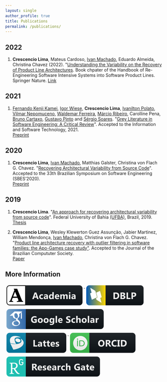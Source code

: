 ```yaml
---
layout: single
author_profile: true
title: Publications
permalink: /publications/
---
```


<!--
---
layout: archive
title: "Publications"
permalink: /publications/
author_profile: true
---

{% if author.googlescholar %}
  You can also find my articles on <u><a href="{{author.googlescholar}}">my Google Scholar profile</a>.</u>
{% endif %}

{% include base_path %}

{% for post in site.publications reversed %}
  {% include archive-single.html %}
{% endfor %}
-->

## 2022

1. **Crescencio Lima**, Mateus Cardoso, [Ivan Machado](http://ivanmachado.com.br/), Eduardo Almeida, Christina Chavez (2022). "[Understanding the Variability on the Recovery of Product Line Architectures](https://doi.org/10.1007/978-3-031-11686-5_12). Book chpater of the Handbook of Re-Engineering Software Intensive Systems into Software Product Lines. Springer Nature. 
[<i class="fa fa-fw fa-file-pdf" aria-hidden="true"></i>Link](https://doi.org/10.1007/978-3-031-11686-5_12)<br/>


## 2021

1. [Fernando Kenji Kamei](http://www.researchgate.net/profile/Fernando_Kamei), [Igor Wiese](http://igorwiese.com/), **Crescencio Lima**, [Ivanilton Polato](https://scholar.google.com/citations?user=fQTkB9cAAAAJ), [Vilmar Nepomuceno](https://www.linkedin.com/in/vilmarnepomuceno), [Waldemar Ferreira](https://scholar.google.com.br/citations?user=I2qS5E8AAAAJ&hl=pt-BR), [Márcio Ribeiro](https://sites.google.com/a/ic.ufal.br/marcio/), Carolline Pena, [Bruno Cartaxo](http://brunocartaxo.com/), [Gustavo Pinto](http://gustavopinto.org/) and [Sérgio Soares](http://www.cin.ufpe.br/~scbs/). "[Grey Literature in Software Engineering: A Critical Review](https://arxiv.org/abs/2104.13435)". Accepted to the Information and Software Technology, 2021.<br/>
[<i class="fa fa-fw fa-file-pdf" aria-hidden="true"></i>Preprint](https://arxiv.org/abs/2104.13435)<br/>

## 2020

1. **Crescencio Lima**, [Ivan Machado](http://ivanmachado.com.br/), Matthias Galster, Christina von Flach G. Chavez. "[Recovering Architectural Variability from Source Code](https://dl.acm.org/doi/abs/10.1145/3422392.3422399)". Accepted to the 33th Brazilian Symposium on Software Engineering (SBES’2020).<br/>
[<i class="fa fa-fw fa-file-pdf" aria-hidden="true"></i>Preprint](https://repositorio.ufba.br/bitstream/ri/32454/1/preprint_SBES_2020_Research_SPL_Crescencio.pdf)<br/>

## 2019

1. **Crescencio Lima**. "[An approach for recovering architectural variability from source code](https://repositorio.ufba.br/handle/ri/32467)". Federal University of Bahia [(UFBA)](http://pgcomp.dcc.ufba.br/), Brazil, 2019.<br/>
[<i class="fa fa-fw fa-file-pdf" aria-hidden="true"></i>Thesis](https://repositorio.ufba.br/bitstream/ri/32467/1/main_final.pdf)<br/>

1. **Crescencio Lima**, Wesley Klewerton Guez Assunção, Jabier Martinez, William Mendonça, [Ivan Machado](http://ivanmachado.com.br/), Christina von Flach G. Chavez. "[Product line architecture recovery with outlier filtering in software families: the Apo-Games case study"](https://journal-bcs.springeropen.com/articles/10.1186/s13173-019-0088-4). Accepted to the Journal of the Brazilian Compututer Society.<br/>
[<i class="fa fa-fw fa-file-pdf" aria-hidden="true"></i>Paper](https://journal-bcs.springeropen.com/track/pdf/10.1186/s13173-019-0088-4.pdf)<br/>

## More Information

<a href="https://ifba.academia.edu/CrescencioRodriguesLimaNeto">
  <img src="https://github.com/crescenciolima/crescenciolima/raw/main/svg/academic/academia.svg" alt="academia" style="vertical-align:top; margin:6px 4px">
</a>
<a href="http://dblp.uni-trier.de/pers/hd/n/Neto:Crescencio_Rodrigues_Lima">
  <img src="https://github.com/crescenciolima/crescenciolima/raw/main/svg/academic/DBLP.svg" alt="dblp" style="vertical-align:top; margin:6px 4px">
</a>
<a href="https://scholar.google.com.br/citations?user=0DzUe-YAAAAJ&hl=en">
  <img src="https://github.com/crescenciolima/crescenciolima/raw/main/svg/academic/Google_Scholar.svg" alt="Google Scholar" style="vertical-align:top; margin:6px 4px">
</a>
<a href="http://lattes.cnpq.br/9104143705992817">
  <img src="https://github.com/crescenciolima/crescenciolima/raw/main/svg/academic/lattes.svg" alt="lattes" style="vertical-align:top; margin:6px 4px">
</a>
<a href="https://orcid.org/0000-0002-0286-2056">
  <img src="https://github.com/crescenciolima/crescenciolima/raw/main/svg/academic/ORCID.svg" alt="orcid" style="vertical-align:top; margin:6px 4px">
</a>
<a href="https://www.researchgate.net/profile/Crescencio_Lima">
  <img src="https://github.com/crescenciolima/crescenciolima/raw/main/svg/academic/Research_Gate.svg" alt="Research Gate" style="vertical-align:top; margin:6px 4px">
</a>
